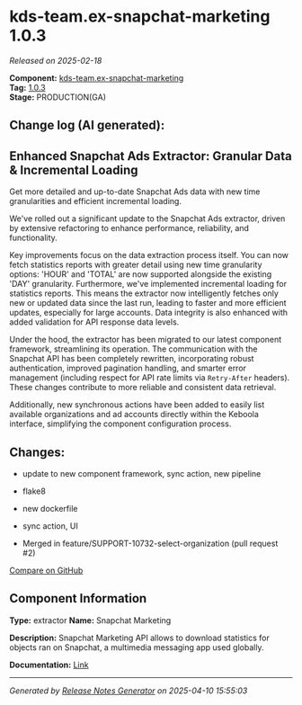 #  kds-team.ex-snapchat-marketing 1.0.3

_Released on 2025-02-18_

**Component:** [kds-team.ex-snapchat-marketing](https://github.com/keboola/component-snapchat-marketing)  
**Tag:** [1.0.3](https://github.com/keboola/component-snapchat-marketing/releases/tag/1.0.3)  
**Stage:** PRODUCTION(GA)


## Change log (AI generated):
## Enhanced Snapchat Ads Extractor: Granular Data & Incremental Loading
Get more detailed and up-to-date Snapchat Ads data with new time granularities and efficient incremental loading.

We've rolled out a significant update to the Snapchat Ads extractor, driven by extensive refactoring to enhance performance, reliability, and functionality.

Key improvements focus on the data extraction process itself. You can now fetch statistics reports with greater detail using new time granularity options: 'HOUR' and 'TOTAL' are now supported alongside the existing 'DAY' granularity. Furthermore, we've implemented incremental loading for statistics reports. This means the extractor now intelligently fetches only new or updated data since the last run, leading to faster and more efficient updates, especially for large accounts. Data integrity is also enhanced with added validation for API response data levels.

Under the hood, the extractor has been migrated to our latest component framework, streamlining its operation. The communication with the Snapchat API has been completely rewritten, incorporating robust authentication, improved pagination handling, and smarter error management (including respect for API rate limits via `Retry-After` headers). These changes contribute to more reliable and consistent data retrieval.

Additionally, new synchronous actions have been added to easily list available organizations and ad accounts directly within the Keboola interface, simplifying the component configuration process.



## Changes:



- update to new component framework, sync action, new pipeline 




- flake8 




- new dockerfile 




- sync action, UI 




- Merged in feature/SUPPORT-10732-select-organization (pull request #2) 



[Compare on GitHub](https://github.com/keboola/component-snapchat-marketing/compare/1.0.2...1.0.3)



## Component Information
**Type:** extractor
**Name:** Snapchat Marketing

**Description:** Snapchat Marketing API allows to download statistics for objects ran on Snapchat, a multimedia messaging app used globally.


**Documentation:** [Link](https://github.com/keboola/component-snapchat-marketing/blob/main/README.md)



---
_Generated by [Release Notes Generator](https://github.com/keboola/release-notes-generator)
on 2025-04-10 15:55:03_